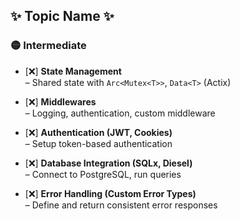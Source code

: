## ✨ Topic Name ✨



### 🟡 Intermediate

* [❌] **State Management**  
    – Shared state with `Arc<Mutex<T>>`, `Data<T>` (Actix)
    
* [❌] **Middlewares**  
    – Logging, authentication, custom middleware
    
* [❌] **Authentication (JWT, Cookies)**  
    – Setup token-based authentication
    
* [❌] **Database Integration (SQLx, Diesel)**  
    – Connect to PostgreSQL, run queries
    
* [❌] **Error Handling (Custom Error Types)**  
    – Define and return consistent error responses